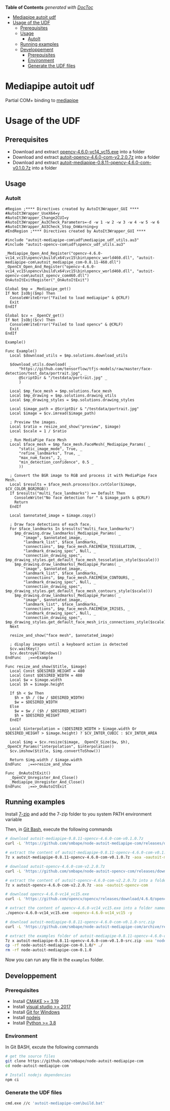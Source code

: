 <!-- START doctoc generated TOC please keep comment here to allow auto update -->
<!-- DON'T EDIT THIS SECTION, INSTEAD RE-RUN doctoc TO UPDATE -->
**Table of Contents**  *generated with [DocToc](https://github.com/thlorenz/doctoc)*

- [Mediapipe autoit udf](#mediapipe-autoit-udf)
- [Usage of the UDF](#usage-of-the-udf)
  - [Prerequisites](#prerequisites)
  - [Usage](#usage)
    - [AutoIt](#autoit)
  - [Running examples](#running-examples)
  - [Developpement](#developpement)
    - [Prerequisites](#prerequisites-1)
    - [Environment](#environment)
    - [Generate the UDF files](#generate-the-udf-files)

<!-- END doctoc generated TOC please keep comment here to allow auto update -->

# Mediapipe autoit udf

Partial COM+ binding to [mediapipe](https://google.github.io/mediapipe/)

# Usage of the UDF

## Prerequisites

  - Download and extract [opencv-4.6.0-vc14_vc15.exe](https://sourceforge.net/projects/opencvlibrary/files/4.6.0/opencv-4.6.0-vc14_vc15.exe/download) into a folder
  - Download and extract [autoit-opencv-4.6.0-com-v2.2.0.7z](https://github.com/smbape/node-autoit-opencv-com/releases/download/v2.2.0/autoit-opencv-4.6.0-com-v2.2.0.7z) into a folder
  - Download and extract [autoit-mediapipe-0.8.11-opencv-4.6.0-com-v0.1.0.7z](https://github.com/smbape/node-autoit-mediapipe-com/releases/download/v0.1.0/autoit-mediapipe-0.8.11-opencv-4.6.0-com-v0.1.0.7z) into a folder

## Usage

### AutoIt

```autoit
#Region ;**** Directives created by AutoIt3Wrapper_GUI ****
#AutoIt3Wrapper_UseX64=y
#AutoIt3Wrapper_Change2CUI=y
#AutoIt3Wrapper_Au3Check_Parameters=-d -w 1 -w 2 -w 3 -w 4 -w 5 -w 6
#AutoIt3Wrapper_AU3Check_Stop_OnWarning=y
#EndRegion ;**** Directives created by AutoIt3Wrapper_GUI ****

#include "autoit-mediapipe-com\udf\mediapipe_udf_utils.au3"
#include "autoit-opencv-com\udf\opencv_udf_utils.au3"

_Mediapipe_Open_And_Register("opencv-4.6.0-vc14_vc15\opencv\build\x64\vc15\bin\opencv_world460.dll", "autoit-mediapipe-com\autoit_mediapipe_com-0.8.11-460.dll")
_OpenCV_Open_And_Register("opencv-4.6.0-vc14_vc15\opencv\build\x64\vc15\bin\opencv_world460.dll", "autoit-opencv-com\autoit_opencv_com460.dll")
OnAutoItExitRegister("_OnAutoItExit")

Global $mp = _Mediapipe_get()
If Not IsObj($mp) Then
  ConsoleWriteError("Failed to load mediapipe" & @CRLF)
  Exit
EndIf

Global $cv = _OpenCV_get()
If Not IsObj($cv) Then
  ConsoleWriteError("Failed to load opencv" & @CRLF)
  Exit
EndIf

Example()

Func Example()
  Local $download_utils = $mp.solutions.download_utils

  $download_utils.download( _
      "https://github.com/tensorflow/tfjs-models/raw/master/face-detection/test_data/portrait.jpg", _
      @ScriptDir & "/testdata/portrait.jpg" _
      )

  Local $mp_face_mesh = $mp.solutions.face_mesh
  Local $mp_drawing = $mp.solutions.drawing_utils
  Local $mp_drawing_styles = $mp.solutions.drawing_styles

  Local $image_path = @ScriptDir & "/testdata/portrait.jpg"
  Local $image = $cv.imread($image_path)

  ; Preview the images.
  Local $ratio = resize_and_show("preview", $image)
  Local $scale = 1 / $ratio

  ; Run MediaPipe Face Mesh
  Local $face_mesh = $mp_face_mesh.FaceMesh(_Mediapipe_Params( _
      "static_image_mode", True, _
      "refine_landmarks", True, _
      "max_num_faces", 2, _
      "min_detection_confidence", 0.5 _
      ))

  ; Convert the BGR image to RGB and process it with MediaPipe Face Mesh.
  Local $results = $face_mesh.process($cv.cvtColor($image, $CV_COLOR_BGR2RGB))
  If $results("multi_face_landmarks") == Default Then
    ConsoleWrite("No face detection for " & $image_path & @CRLF)
    Return
  EndIf

  Local $annotated_image = $image.copy()

  ; Draw face detections of each face.
  For $face_landmarks In $results("multi_face_landmarks")
    $mp_drawing.draw_landmarks(_Mediapipe_Params( _
        "image", $annotated_image, _
        "landmark_list", $face_landmarks, _
        "connections", $mp_face_mesh.FACEMESH_TESSELATION, _
        "landmark_drawing_spec", Null, _
        "connection_drawing_spec", $mp_drawing_styles.get_default_face_mesh_tesselation_style($scale)))
    $mp_drawing.draw_landmarks(_Mediapipe_Params( _
        "image", $annotated_image, _
        "landmark_list", $face_landmarks, _
        "connections", $mp_face_mesh.FACEMESH_CONTOURS, _
        "landmark_drawing_spec", Null, _
        "connection_drawing_spec", $mp_drawing_styles.get_default_face_mesh_contours_style($scale)))
    $mp_drawing.draw_landmarks(_Mediapipe_Params( _
        "image", $annotated_image, _
        "landmark_list", $face_landmarks, _
        "connections", $mp_face_mesh.FACEMESH_IRISES, _
        "landmark_drawing_spec", Null, _
        "connection_drawing_spec", $mp_drawing_styles.get_default_face_mesh_iris_connections_style($scale)))
  Next

  resize_and_show("face mesh", $annotated_image)

  ; display images until a keyboard action is detected
  $cv.waitKey()
  $cv.destroyAllWindows()
EndFunc   ;==>Example

Func resize_and_show($title, $image)
  Local Const $DESIRED_HEIGHT = 480
  Local Const $DESIRED_WIDTH = 480
  Local $w = $image.width
  Local $h = $image.height

  If $h < $w Then
    $h = $h / ($w / $DESIRED_WIDTH)
    $w = $DESIRED_WIDTH
  Else
    $w = $w / ($h / $DESIRED_HEIGHT)
    $h = $DESIRED_HEIGHT
  EndIf

  Local $interpolation = ($DESIRED_WIDTH > $image.width Or $DESIRED_HEIGHT > $image.height) ? $CV_INTER_CUBIC : $CV_INTER_AREA

  Local $img = $cv.resize($image, _OpenCV_Size($w, $h), _OpenCV_Params("interpolation", $interpolation))
  $cv.imshow($title, $img.convertToShow())

  Return $img.width / $image.width
EndFunc   ;==>resize_and_show

Func _OnAutoItExit()
  _OpenCV_Unregister_And_Close()
  _Mediapipe_Unregister_And_Close()
EndFunc   ;==>_OnAutoItExit
```

## Running examples

Install [7-zip](https://www.7-zip.org/download.html) and add the 7-zip folder to you system PATH environment variable

Then, in [Git Bash](https://gitforwindows.org/), execute the following commands

```sh
# download autoit-mediapipe-0.8.11-opencv-4.6.0-com-v0.1.0.7z
curl -L 'https://github.com/smbape/node-autoit-mediapipe-com/releases/download/v0.1.0/autoit-mediapipe-0.8.11-opencv-4.6.0-com-v0.1.0.7z' -o autoit-mediapipe-0.8.11-opencv-4.6.0-com-v0.1.0.7z

# extract the content of autoit-mediapipe-0.8.11-opencv-4.6.0-com-v0.1.0.7z into a folder named autoit-mediapipe-com
7z x autoit-mediapipe-0.8.11-opencv-4.6.0-com-v0.1.0.7z -aoa -oautoit-mediapipe-com

# download autoit-opencv-4.6.0-com-v2.2.0.7z
curl -L 'https://github.com/smbape/node-autoit-opencv-com/releases/download/v2.2.0/autoit-opencv-4.6.0-com-v2.2.0.7z' -o autoit-opencv-4.6.0-com-v2.2.0.7z

# extract the content of autoit-opencv-4.6.0-com-v2.2.0.7z into a folder named autoit-opencv-com
7z x autoit-opencv-4.6.0-com-v2.2.0.7z -aoa -oautoit-opencv-com

# download opencv-4.6.0-vc14_vc15.exe
curl -L 'https://github.com/opencv/opencv/releases/download/4.6.0/opencv-4.6.0-vc14_vc15.exe' -o opencv-4.6.0-vc14_vc15.exe

# extract the content of opencv-4.6.0-vc14_vc15.exe into a folder named opencv-4.6.0-vc14_vc15
./opencv-4.6.0-vc14_vc15.exe -oopencv-4.6.0-vc14_vc15 -y

# download autoit-mediapipe-0.8.11-opencv-4.6.0-com-v0.1.0-src.zip
curl -L 'https://github.com/smbape/node-autoit-mediapipe-com/archive/refs/tags/v0.1.0.zip' -o autoit-mediapipe-0.8.11-opencv-4.6.0-com-v0.1.0-src.zip

# extract the examples folder of autoit-mediapipe-0.8.11-opencv-4.6.0-com-v0.1.0-src.zip
7z x autoit-mediapipe-0.8.11-opencv-4.6.0-com-v0.1.0-src.zip -aoa 'node-autoit-mediapipe-com-0.1.0\examples'
cp -rf node-autoit-mediapipe-com-0.1.0/* ./
rm -rf node-autoit-mediapipe-com-0.1.0
```

Now you can run any file in the `examples` folder.

## Developpement

### Prerequisites

  - Install [CMAKE >= 3.19](https://cmake.org/download/)
  - Install [visual studio >= 2017](https://visualstudio.microsoft.com/vs/community/)
  - Install [Git for Windows](https://gitforwindows.org/)
  - Install [nodejs](https://nodejs.org/en/download/)
  - Install [Python >= 3.8](https://www.python.org/downloads/)

### Environment

In Git BASH, excute the following commands

```sh
# get the source files
git clone https://github.com/smbape/node-autoit-mediapipe-com
cd node-autoit-mediapipe-com

# Install nodejs dependencies
npm ci
```

### Generate the UDF files

```sh
cmd.exe //c 'autoit-mediapipe-com\build.bat'
```
